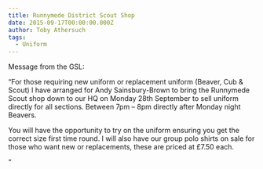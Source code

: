 ```yaml
---
title: Runnymede District Scout Shop
date: 2015-09-17T00:00:00.000Z
author: Toby Athersuch
tags:
  - Uniform
---
```


Message from the GSL:

“For those requiring new uniform or replacement uniform (Beaver, Cub & Scout) I have arranged for Andy Sainsbury-Brown to bring the Runnymede Scout shop down to our HQ on Monday 28th September to sell uniform directly for all sections. Between 7pm – 8pm directly after Monday night Beavers.

You will have the opportunity to try on the uniform ensuring you get the correct size first time round. I will also have our group polo shirts on sale for those who want new or replacements, these are priced at £7.50 each.

“